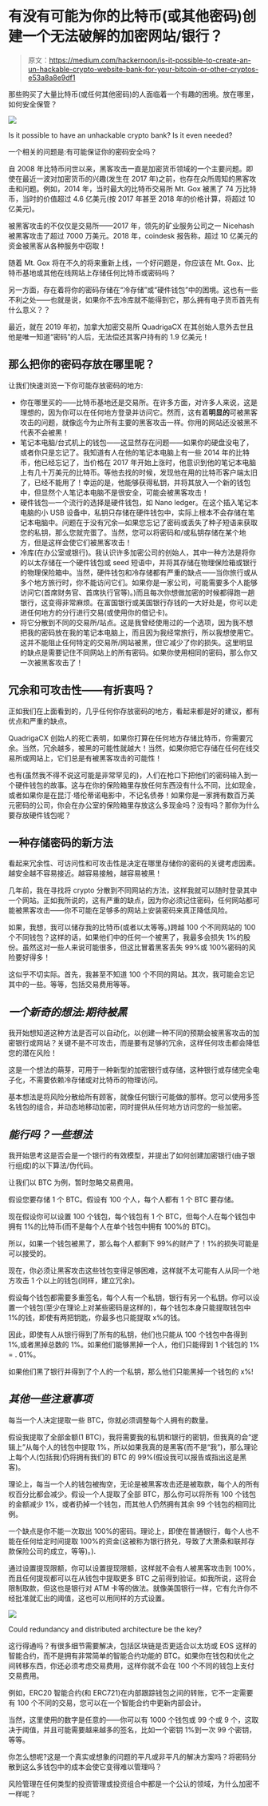 # 有没有可能为你的比特币(或其他密码)创建一个无法破解的加密网站/银行？

> 原文：<https://medium.com/hackernoon/is-it-possible-to-create-an-un-hackable-crypto-website-bank-for-your-bitcoin-or-other-cryptos-e53a8a8e9df1>

那些购买了大量比特币(或任何其他密码)的人面临着一个有趣的困境。放在哪里，如何安全保管？

![](img/1259b28c829065ef2f2023c95db2e885.png)

Is it possible to have an unhackable crypto bank? Is it even needed?

一个相关的问题是:有可能保证你的密码安全吗？

自 2008 年比特币问世以来，黑客攻击一直是加密货币领域的一个主要问题。即使在最近一波对加密货币的兴趣(发生在 2017 年)之前，也存在众所周知的黑客攻击和问题。例如，2014 年，当时最大的比特币交易所 Mt. Gox 被黑了 74 万比特币，当时的价值超过 4.6 亿美元(按 2017 年甚至 2018 年的价格计算，将超过 10 亿美元)。

被黑客攻击的不仅仅是交易所——2017 年，领先的矿业服务公司之一 Nicehash 被黑客攻击了超过 7000 万美元。2018 年，coindesk 报告称，超过 10 亿美元的资金被黑客从各种服务中窃取！

随着 Mt. Gox 将在不久的将来重新上线，一个好问题是，你应该在 Mt. Gox、比特币基地或其他在线网站上存储任何比特币或密码吗？

另一方面，存在着将你的密码存储在“冷存储”或“硬件钱包”中的困境。这也有一些不利之处——也就是说，如果你不去冷库就不能得到它，那么拥有电子货币首先有什么意义？？

最近，就在 2019 年初，加拿大加密交易所 QuadrigaCX 在其创始人意外去世且他是唯一知道“密码”的人后，无法偿还其客户持有的 1.9 亿美元！

## 那么把你的密码存放在哪里呢？

让我们快速浏览一下你可能存放密码的地方:

*   你在哪里买的——比特币基地还是交易所。在许多方面，对许多人来说，这是理想的，因为你可以在任何地方登录并访问它。然而，这有着**明显的**可被黑客攻击的问题，就像迄今为止所有主要的黑客攻击一样。你用的网站还没被黑不代表不会被黑！
*   笔记本电脑/台式机上的钱包——这显然存在问题——如果你的硬盘没电了，或者你只是忘记了。我知道有人在他的笔记本电脑上有一些 2014 年的比特币，他已经忘记了，当价格在 2017 年开始上涨时，他意识到他的笔记本电脑上有几十万美元的比特币。等他去找的时候，发现他在用的比特币客户端太旧了，已经不能用了！幸运的是，他能够获得私钥，并将其放入一个新的钱包中，但显然个人笔记本电脑不是很安全，可能会被黑客攻击！
*   硬件钱包—一个流行的选择是硬件钱包，如 Nano ledger。在这个插入笔记本电脑的小 USB 设备中，私钥只存储在硬件钱包中，实际上根本不会存储在笔记本电脑中。问题在于没有冗余—如果您忘记了密码或丢失了种子短语来获取您的私钥，那么您就完蛋了。当然，您可以将密码和/或私钥存储在某个地方，但是这样会使它们被黑客攻击！
*   冷库(在办公室或银行)。我认识许多加密公司的创始人，其中一种方法是将你的以太存储在一个硬件钱包或 seed 短语中，并将其存储在物理保险箱或银行的物理保险箱中。当然，硬件钱包和冷存储都有严重的缺点——当你旅行或从多个地方旅行时，你不能访问它们。如果你是一家公司，可能需要多个人能够访问它(首席财务官、首席执行官等)。)而且每次你想做加密的时候都得跑一趟银行，这变得非常麻烦。在富国银行或美国银行存钱的一大好处是，你可以走进任何地方的分行进行交易(或使用你的借记卡)。
*   将它分散到不同的交易所/站点。这是我曾经使用过的一个选项，因为我不想把我的密码放在我的笔记本电脑上，而且因为我经常旅行，所以我想使用它。这并不能阻止任何特定的交易所/网站被黑，但它减少了你的损失。这里明显的缺点是需要记住不同网站上的所有密码。如果你使用相同的密码，那么你又一次被黑客攻击了！

## 冗余和可攻击性——有折衷吗？

正如我们在上面看到的，几乎任何你存放密码的地方，看起来都是好的建议，都有优点和严重的缺点。

QuadrigaCX 创始人的死亡表明，如果你打算在任何地方存储比特币，你需要冗余。当然，冗余越多，被黑的可能性就越大！当然，如果你把它存储在任何在线交易所或网站上，它们总是有被黑客攻击的可能性！

也有(虽然我不得不说这可能是非常罕见的)，人们在枪口下把他们的密码输入到一个硬件钱包的故事。这与在你的保险箱里存放任何东西没有什么不同，比如现金，或者如果你是在昆汀·塔伦蒂诺电影中，不记名债券！如果你是一家拥有数百万美元密码的公司，你会在办公室的保险箱里存放这么多现金吗？没有吗？那你为什么要存放硬件钱包呢？

## 一种存储密码的新方法

看起来冗余性、可访问性和可攻击性是决定在哪里存储你的密码的关键考虑因素。越安全越不容易接近。越容易接触，越容易被黑！

几年前，我在寻找将 crypto 分散到不同网站的方法，这样我就可以随时登录其中一个网站。正如我所说的，这有严重的缺点，因为你必须记住密码，任何网站都可能被黑客攻击——你不可能在足够多的网站上安装密码来真正降低风险。

如果，我想，我可以储存我的比特币(或者以太等等。)跨越 100 个不同网站的 100 个不同钱包？这样的话，如果他们中的任何一个被黑了，我最多会损失 1%的股份。虽然这对一些人来说可能很多，但这比冒着黑客丢失 99%或 100%密码的风险要好得多！

这似乎不切实际。首先，我甚至不知道 100 个不同的网站。其次，我可能会忘记其中的一些。等等，包括交易费用等等。

## ***一个新奇的想法:期待被黑***

我开始想知道这种方法是否可以自动化，以创建一种不同的预期会被黑客攻击的加密银行或网站？关键不是不可攻击，而是要有足够的冗余，这样任何攻击都会降低您的潜在风险！

这是一个想法的萌芽，可用于一种新型的加密银行或存储，这种银行或存储完全电子化，不需要依赖冷存储或对比特币的物理访问。

基本想法是将风险分散给所有顾客，就像任何银行可能做的那样。您可以使用多签名钱包的组合，并动态地移动加密，同时提供从任何地方访问您的一些加密。

## ***能行吗？一些想法***

我开始思考这是否会是一个银行的有效模型，并提出了如何创建加密银行(由子银行组成)的以下算法/伪代码。

让我们以 BTC 为例，暂时忽略交易费用。

假设您要存储 1 个 BTC。假设有 100 个人，每个人都有 1 个 BTC 要存储。

现在假设你可以设置 100 个钱包，每个钱包有 1 个 BTC，但每个人在每个钱包中拥有 1%的比特币(而不是每个人在单个钱包中拥有 100%的 BTC)。

所以，如果一个钱包被黑了，那么每个人都剩下 99%的财产了！1%的损失可能是可以接受的。

现在，你必须让黑客攻击这些钱包变得足够困难，这样就不太可能有人从同一个地方攻击 1 个以上的钱包(同样，建立冗余)。

假设每个钱包都需要多重签名，每个人有一个私钥，银行有另一个私钥。你可以设置一个钱包(至少在理论上对某些密码是这样的)，每个钱包本身只能提取钱包中 1%的钱，即使有两把钥匙，你最多也只能提取 x%的钱。

因此，即使有人从银行得到了所有的私钥，他们也只能从 100 个钱包中各得到 1%,或者黑掉总数的 1%。如果他们能够黑掉一个人，他们只能得到 1 个钱包的 1% = . 01%。

如果他们黑了银行并得到了个人的一个私钥，那么他们只能黑掉一个钱包的 x%!

## ***其他一些注意事项***

每当一个人决定提取一些 BTC，你就必须调整每个人拥有的数量。

假设我提取了全部金额(1 BTC)，我将需要我的私钥和银行的密钥，但我真的会“逻辑上”从每个人的钱包中提取 1%，所以如果我真的是黑客(而不是“我”)，那么理论上每个人(包括我)仍将拥有我们的 BTC 的 99%(假设我可以报告或指出这是黑客)。

理论上，每当一个人的钱包被掏空，无论是被黑客攻击还是被取款，每个人的所有权百分比都会减少。假设一个人提取了全部 BTC，那么你可以将所有 100 个钱包的金额减少 1%，或者扔掉一个钱包，而其他人仍然拥有其余 99 个钱包的相同比例。

一个缺点是你不能一次取出 100%的密码。理论上，即使在普通银行，每个人也不能在任何给定时间提取 100%的资金(这被称为银行挤兑，导致了大萧条和联邦存款保险公司的成立，等等)。).

通过设置提现限额，你可以设置提现限额，这样就不会有人被黑客攻击到 100%，而且任何提现都可以在从钱包中提取更多 BTC 之前得到验证。如我所说，这将会限制取款，但这也是银行对 ATM 卡等的做法。就像美国银行一样，它有允许你不经批准就汇出的阈值，这也可以用同样的方式设置。

![](img/78ab70f90976a0b87ccf7be2e67e573b.png)

Could redundancy and distributed architecture be the key?

这行得通吗？有很多细节需要解决，包括区块链是否更适合以太坊或 EOS 这样的智能合约，而不是拥有非常简单的智能合约功能的 BTC。如果你在钱包和优化之间转移东西，你还必须考虑交易费用，这样你就不会在 100 个不同的钱包上支付交易费用。

例如，ERC20 智能合约(和 ERC721)在内部跟踪钱包之间的转账，它不一定需要有 100 个不同的交易，您可以在一个智能合约中更新内部会计。

当然，这里使用的数字是任意的——你可以有 1000 个钱包或 99 个或 9 个，这取决于阈值，并且可能需要越来越多的签名，比如一个密钥 1%到一次 99 个密钥，等等。

你怎么想呢?这是一个真实或想象的问题的平凡或非平凡的解决方案吗？将密码分散到这么多钱包中的成本会使它变得难以管理吗？

风险管理在任何类型的投资管理或投资组合中都是一个公认的领域，为什么加密不一样呢？